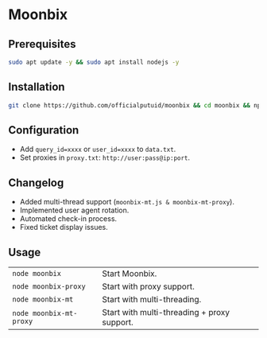# Moonbix

## Prerequisites
```bash
sudo apt update -y && sudo apt install nodejs -y
```

## Installation
```bash
git clone https://github.com/officialputuid/moonbix && cd moonbix && npm i
```

## Configuration
- Add `query_id=xxxx` or `user_id=xxxx` to `data.txt`.
- Set proxies in `proxy.txt`: `http://user:pass@ip:port`.

## Changelog
- Added multi-thread support (`moonbix-mt.js & moonbix-mt-proxy`).
- Implemented user agent rotation.
- Automated check-in process.
- Fixed ticket display issues.

## Usage
| | |
|--------------------------|---------------------------------------------|
| `node moonbix`           | Start Moonbix.                              |
| `node moonbix-proxy`     | Start with proxy support.                   |
| `node moonbix-mt`        | Start with multi-threading.                 |
| `node moonbix-mt-proxy`  | Start with multi-threading + proxy support. |
